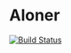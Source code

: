 # Aloner
[![Build Status](https://travis-ci.org/pkcwong/aloner.svg?branch=master)](https://travis-ci.org/pkcwong/aloner)
